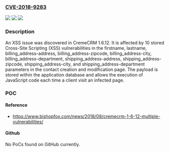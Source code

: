 ### [CVE-2018-9283](https://cve.mitre.org/cgi-bin/cvename.cgi?name=CVE-2018-9283)
![](https://img.shields.io/static/v1?label=Product&message=n%2Fa&color=blue)
![](https://img.shields.io/static/v1?label=Version&message=n%2Fa&color=blue)
![](https://img.shields.io/static/v1?label=Vulnerability&message=n%2Fa&color=brighgreen)

### Description

An XSS issue was discovered in CremeCRM 1.6.12. It is affected by 10 stored Cross-Site Scripting (XSS) vulnerabilities in the firstname, lastname, billing_address-address, billing_address-zipcode, billing_address-city, billing_address-department, shipping_address-address, shipping_address-zipcode, shipping_address-city, and shipping_address-department parameters in the contact creation and modification page. The payload is stored within the application database and allows the execution of JavaScript code each time a client visit an infected page.

### POC

#### Reference
- https://www.bishopfox.com/news/2018/08/cremecrm-1-6-12-multiple-vulnerabilities/

#### Github
No PoCs found on GitHub currently.

